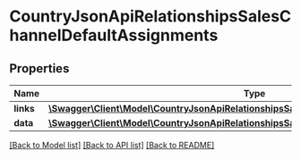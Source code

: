 # CountryJsonApiRelationshipsSalesChannelDefaultAssignments

## Properties
Name | Type | Description | Notes
------------ | ------------- | ------------- | -------------
**links** | [**\Swagger\Client\Model\CountryJsonApiRelationshipsSalesChannelDefaultAssignmentsLinks**](CountryJsonApiRelationshipsSalesChannelDefaultAssignmentsLinks.md) |  | [optional] 
**data** | [**\Swagger\Client\Model\CountryJsonApiRelationshipsSalesChannelDefaultAssignmentsData[]**](CountryJsonApiRelationshipsSalesChannelDefaultAssignmentsData.md) |  | [optional] 

[[Back to Model list]](../../README.md#documentation-for-models) [[Back to API list]](../../README.md#documentation-for-api-endpoints) [[Back to README]](../../README.md)

